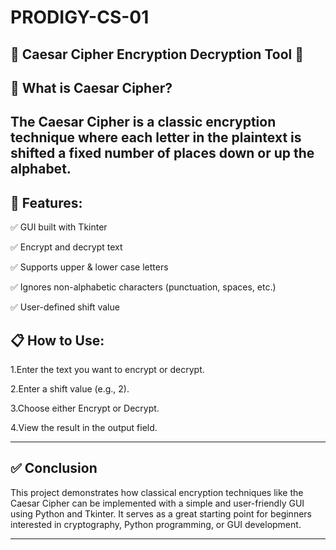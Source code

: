 # PRODIGY-CS-01
## 🔐 Caesar Cipher Encryption Decryption Tool 🔐
## 📜 What is Caesar Cipher?

The Caesar Cipher is a classic encryption technique where each letter in the plaintext is shifted a fixed number of places down or up the alphabet.
---

## 🎨 Features:
✅ GUI built with Tkinter

✅ Encrypt and decrypt text

✅ Supports upper & lower case letters

✅ Ignores non-alphabetic characters (punctuation, spaces, etc.)

✅ User-defined shift value

## 📋 How to Use:

1.Enter the text you want to encrypt or decrypt.

2.Enter a shift value (e.g., 2).

3.Choose either Encrypt or Decrypt.

4.View the result in the output field.

---

## ✅ Conclusion
This project demonstrates how classical encryption techniques like the Caesar Cipher can be implemented with a simple and user-friendly GUI using Python and Tkinter. It serves as a great starting point for beginners interested in cryptography, Python programming, or GUI development. 

---

